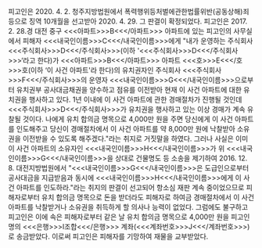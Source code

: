 피고인은 2020. 4. 2. 청주지방법원에서 폭력행위등처벌에관한법률위반(공동상해)죄 등으로 징역 10개월을 선고받아 2020. 4. 29. 그 판결이 확정되었다.
피고인은 2017. 2. 28.경 대전 중구 <<<아파트>>>B<<</아파트>>> 아파트에 있는 피고인의 사무실에서 피해자 <<<내국인이름>>>C<<</내국인이름>>>에게 "내가 운영하는 주식회사 <<<주식회사>>>D<<</주식회사>>>(이하 '<<<주식회사>>>D<<</주식회사>>>‘라고 한다)가 <<<아파트>>>B<<</아파트>>> 아파트 <<<호>>>E<<</호>>>호(이하 ‘이 사건 아파트'라 한다)의 유치권자인 주식회사 <<<주식회사>>>F<<</주식회사>>>의 운영자 <<<내국인이름>>>G<<</내국인이름>>>으로부터 유치권부 공사대금채권을 양수하고 점유를 이전받아 현재 이 사건 아파트에 대한 유치권을 행사하고 있다. 1년 이내에 이 사건 아파트에 관한 경매절차가 진행될 것인데 <<<주식회사>>>D<<</주식회사>>>가 유치권을 행사하고 있는 이상 경매가 계속 유찰될 것이다. 나에게 유치 합의금 명목으로 4,000만 원을 주면 당신에게 이 사건 아파트를 인도해주고 당신이 경매절차에서 이 사건 아파트를 약 8,000만 원에 낙찰받아 소유권을 이전받을 수 있도록 해주겠다."라는 취지로 거짓말을 하였다.
그러나 사실은 이미 이 사건 아파트의 소유자인 <<<내국인이름>>>H<<</내국인이름>>>가 위 <<<내국인이름>>>G<<</내국인이름>>>을 상대로 건물명도 등 소송을 제기하여 2016. 12. 8. 대전지방법원에서 "<<<내국인이름>>>G<<</내국인이름>>>은 도급인으로부터 공사대금을 지급받음과 동시에 <<<내국인이름>>>H<<</내국인이름>>>에게 이 사건 아파트를 인도하라."라는 취지의 판결이 선고되어 항소심 재판 계속 중이었으므로 피해자로부터 유치 합의금 명목으로 돈을 받더라도 피해자로 하여금 경매절차에서 이 사건 아파트를 낙찰받거나 소유권을 취득하게 할 의사나 능력이 없었다.
그럼에도 불구하고 피고인은 이에 속은 피해자로부터 같은 날 유치 합의금 명목으로 4,000만 원을 피고인 명의 <<<은행>>>I조합<<</은행>>> 계좌(<<<계좌번호>>>J<<</계좌번호>>>)로 송금받았다.
이로써 피고인은 피해자를 기망하여 재물을 교부받았다.